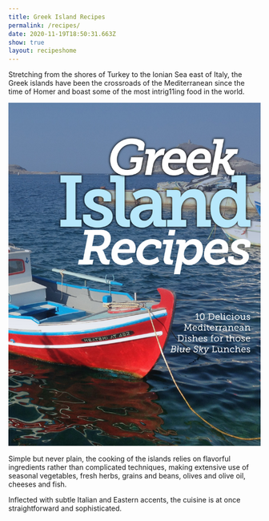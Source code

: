 ```yaml
---
title: Greek Island Recipes
permalink: /recipes/
date: 2020-11-19T18:50:31.663Z
show: true
layout: recipeshome
---
```

Stretching from the shores of Turkey to the Ionian Sea east of Italy, the Greek islands have been the crossroads of the Mediterranean since the time of Homer and boast some of the most intrig11ing food in the world.

![Greek Island Recipes title against a picture of a boat in Greece](../uploads/greekrecipes.jpg "Come of my book")

Simple but never plain, the cooking of the islands relies on flavorful ingredients rather than complicated techniques, making extensive use of seasonal vegetables, fresh herbs, grains and beans, olives and olive oil, cheeses and fish.

Inflected with subtle Italian and Eastern accents, the cuisine is at once straightforward and sophisticated.